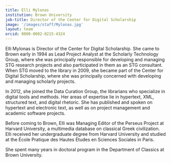 ```yaml
---
title: Elli Mylonas
institution: Brown University
job-title: Director of the Center for Digital Scholarship
image: '/images/staff/Mylonas.jpg'
layout: team
orcid: 0000-0002-0215-4324
---
```


Elli Mylonas is Director of the Center for Digital Scholarship. She came to Brown
early in 1994 as Lead Project Analyst at the Scholarly Technology Group, where she
was principally responsible for developing and managing STG research projects and
also participated in them as an STG consultant. When STG moved to the library in
2009, she became part of the Center for Digital Scholarship, where she was
principally concerned with developing and managing scholarly projects.

In 2012, she joined the Data Curation Group, the librarians who specialize in
digital tools and methods. Her areas of expertise lie in hypertext, XML, structured
text, and digital rhetoric. She has published and spoken on hypertext and
electronic text, as well as on project management and academic software projects.

Before coming to Brown, Elli was Managing Editor of the Perseus Project at Harvard
University, a multimedia database on classical Greek civilization. Elli received
her undergraduate degree from Harvard University and studied at the École Pratique
des Hautes Études en Sciences Sociales in Paris.

She spent many years in doctoral program in the Department of Classics at Brown
University.
